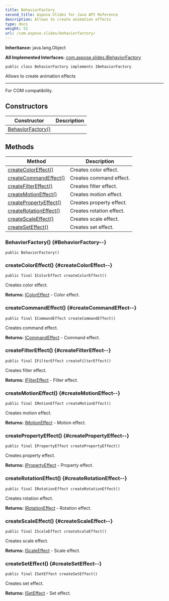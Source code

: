 ```yaml
---
title: BehaviorFactory
second_title: Aspose.Slides for Java API Reference
description: Allows to create animation effects
type: docs
weight: 51
url: /com.aspose.slides/behaviorfactory/
---
```

**Inheritance:**
java.lang.Object

**All Implemented Interfaces:**
[com.aspose.slides.IBehaviorFactory](../../com.aspose.slides/ibehaviorfactory)
```
public class BehaviorFactory implements IBehaviorFactory
```

Allows to create animation effects

--------------------

For COM compatibility.
## Constructors

| Constructor | Description |
| --- | --- |
| [BehaviorFactory()](#BehaviorFactory--) |  |
## Methods

| Method | Description |
| --- | --- |
| [createColorEffect()](#createColorEffect--) | Creates color effect. |
| [createCommandEffect()](#createCommandEffect--) | Creates command effect. |
| [createFilterEffect()](#createFilterEffect--) | Creates filter effect. |
| [createMotionEffect()](#createMotionEffect--) | Creates motion effect. |
| [createPropertyEffect()](#createPropertyEffect--) | Creates property effect. |
| [createRotationEffect()](#createRotationEffect--) | Creates rotation effect. |
| [createScaleEffect()](#createScaleEffect--) | Creates scale effect. |
| [createSetEffect()](#createSetEffect--) | Creates set effect. |
### BehaviorFactory() {#BehaviorFactory--}
```
public BehaviorFactory()
```


### createColorEffect() {#createColorEffect--}
```
public final IColorEffect createColorEffect()
```


Creates color effect.

**Returns:**
[IColorEffect](../../com.aspose.slides/icoloreffect) - Color effect.
### createCommandEffect() {#createCommandEffect--}
```
public final ICommandEffect createCommandEffect()
```


Creates command effect.

**Returns:**
[ICommandEffect](../../com.aspose.slides/icommandeffect) - Command effect.
### createFilterEffect() {#createFilterEffect--}
```
public final IFilterEffect createFilterEffect()
```


Creates filter effect.

**Returns:**
[IFilterEffect](../../com.aspose.slides/ifiltereffect) - Filter effect.
### createMotionEffect() {#createMotionEffect--}
```
public final IMotionEffect createMotionEffect()
```


Creates motion effect.

**Returns:**
[IMotionEffect](../../com.aspose.slides/imotioneffect) - Motion effect.
### createPropertyEffect() {#createPropertyEffect--}
```
public final IPropertyEffect createPropertyEffect()
```


Creates property effect.

**Returns:**
[IPropertyEffect](../../com.aspose.slides/ipropertyeffect) - Property effect.
### createRotationEffect() {#createRotationEffect--}
```
public final IRotationEffect createRotationEffect()
```


Creates rotation effect.

**Returns:**
[IRotationEffect](../../com.aspose.slides/irotationeffect) - Rotation effect.
### createScaleEffect() {#createScaleEffect--}
```
public final IScaleEffect createScaleEffect()
```


Creates scale effect.

**Returns:**
[IScaleEffect](../../com.aspose.slides/iscaleeffect) - Scale effect.
### createSetEffect() {#createSetEffect--}
```
public final ISetEffect createSetEffect()
```


Creates set effect.

**Returns:**
[ISetEffect](../../com.aspose.slides/iseteffect) - Set effect.
